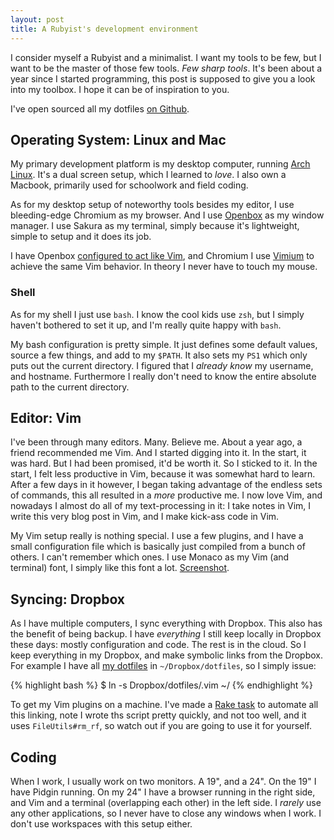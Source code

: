 ```yaml
---
layout: post
title: A Rubyist's development environment
---
```


I consider myself a Rubyist and a minimalist. I want my tools to be few, but I want to be the master of those few tools. *Few sharp tools*.
It's been about a year since I started programming, this post is supposed to give you a look into my toolbox. I hope it can be of inspiration to you.

I've open sourced all my dotfiles [on Github](http://github.com/Sirupsen/dotfiles).

## Operating System: Linux and Mac

My primary development platform is my desktop computer, running [Arch Linux](http://sirupsen.com/my-experience-with-arch-linux "See my blog post about my experience with Arch Linux"). It's a dual screen setup, which I learned to *love*. I also own a Macbook, primarily used for schoolwork and field coding.

As for my desktop setup of noteworthy tools besides my editor, I use bleeding-edge Chromium as my browser. And I use [Openbox](http://openbox.org/wiki) as my window manager. I use Sakura as my terminal, simply because it's lightweight, simple to setup and it does its job.

I have Openbox [configured to act like Vim](http://github.com/Sirupsen/dotfiles/blob/master/.config/openbox/rc.xml), and Chromium I use [Vimium](https://chrome.google.com/extensions/detail/dbepggeogbaibhgnhhndojpepiihcmeb) to achieve the same Vim behavior. In theory I never have to touch my mouse.

### Shell

As for my shell I just use `bash`. I know the cool kids use `zsh`, but I simply haven't bothered to set it up, and I'm really quite happy with `bash`. 

My bash configuration is pretty simple. It just defines some default values, source a few things, and add to my `$PATH`. It also sets my `PS1` which only puts out the current directory. I figured that I *already know* my username, and hostname. Furthermore I really don't need to know the entire absolute path to the current directory.

## Editor: Vim

I've been through many editors. Many. Believe me. About a year ago, a friend recommended me Vim. And I started digging into it. In the start, it was hard. But I had been promised, it'd be worth it. So I sticked to it. In the start, I felt less productive in Vim, because it was somewhat hard to learn. After a few days in it however, I began taking advantage of the endless sets of commands, this all resulted in a *more* productive me. I now love Vim, and nowadays I almost do all of my text-processing in it: I take notes in Vim, I write this very blog post in Vim, and I make kick-ass code in Vim.

My Vim setup really is nothing special. I use a few plugins, and I have a small configuration file which is basically just compiled from a bunch of others. I can't remember which ones. I use Monaco as my Vim (and terminal) font, I simply like this font a lot. [Screenshot](http://imgur.com/IdNuY.png).

## Syncing: Dropbox

As I have multiple computers, I sync everything with Dropbox. This also has the benefit of being backup. I have *everything* I still keep locally in Dropbox these days: mostly configuration and code. The rest is in the cloud. So I keep everything in my Dropbox, and make symbolic links from the Dropbox. For example I have all [my dotfiles](http://github.com/Sirupsen/dotfiles) in `~/Dropbox/dotfiles`, so I simply issue:

{% highlight bash %}
$ ln -s Dropbox/dotfiles/.vim ~/
{% endhighlight %}

To get my Vim plugins on a machine. I've made a [Rake task](http://github.com/Sirupsen/dotfiles/blob/master/Rakefile) to automate all this linking, note I wrote ths script pretty quickly, and not too well, and it uses `FileUtils#rm_rf`, so watch out if you are going to use it for yourself.

## Coding

When I work, I usually work on two monitors. A 19", and a 24". On the 19" I have Pidgin running. On my 24" I have a browser running in the right side, and Vim and a terminal (overlapping each other) in the left side. I *rarely* use any other applications, so I never have to close any windows when I work. I don't use workspaces with this setup either.
